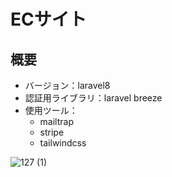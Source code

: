 # ECサイト

## 概要

- バージョン：laravel8
- 認証用ライブラリ：laravel breeze
- 使用ツール：
  - mailtrap
  - stripe
  - tailwindcss


![127 (1)](https://user-images.githubusercontent.com/109893255/221159825-8f12b93d-e98d-4e31-a2c6-b7a5ce152061.jpg)
